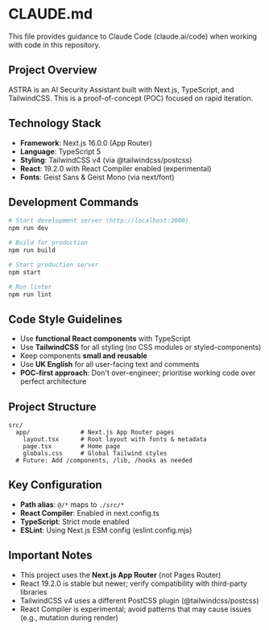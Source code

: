 # CLAUDE.md

This file provides guidance to Claude Code (claude.ai/code) when working with code in this repository.

## Project Overview

ASTRA is an AI Security Assistant built with Next.js, TypeScript, and TailwindCSS. This is a proof-of-concept (POC) focused on rapid iteration.

## Technology Stack

- **Framework**: Next.js 16.0.0 (App Router)
- **Language**: TypeScript 5
- **Styling**: TailwindCSS v4 (via @tailwindcss/postcss)
- **React**: 19.2.0 with React Compiler enabled (experimental)
- **Fonts**: Geist Sans & Geist Mono (via next/font)

## Development Commands

```bash
# Start development server (http://localhost:3000)
npm run dev

# Build for production
npm run build

# Start production server
npm start

# Run linter
npm run lint
```

## Code Style Guidelines

- Use **functional React components** with TypeScript
- Use **TailwindCSS** for all styling (no CSS modules or styled-components)
- Keep components **small and reusable**
- Use **UK English** for all user-facing text and comments
- **POC-first approach**: Don't over-engineer; prioritise working code over perfect architecture

## Project Structure

```
src/
  app/              # Next.js App Router pages
    layout.tsx      # Root layout with fonts & metadata
    page.tsx        # Home page
    globals.css     # Global Tailwind styles
  # Future: Add /components, /lib, /hooks as needed
```

## Key Configuration

- **Path alias**: `@/*` maps to `./src/*`
- **React Compiler**: Enabled in next.config.ts
- **TypeScript**: Strict mode enabled
- **ESLint**: Using Next.js ESM config (eslint.config.mjs)

## Important Notes

- This project uses the **Next.js App Router** (not Pages Router)
- React 19.2.0 is stable but newer; verify compatibility with third-party libraries
- TailwindCSS v4 uses a different PostCSS plugin (@tailwindcss/postcss)
- React Compiler is experimental; avoid patterns that may cause issues (e.g., mutation during render)
